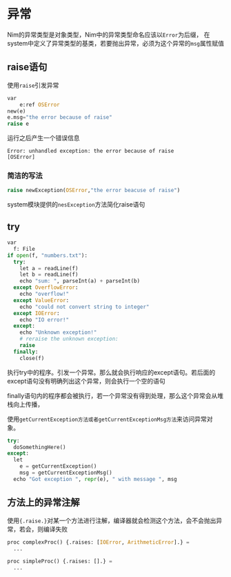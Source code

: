 # 异常

Nim的异常类型是对象类型，Nim中的异常类型命名应该以`Error`为后缀， 在system中定义了异常类型的基类，若要抛出异常，必须为这个异常的`msg`属性赋值

## raise语句

使用`raise`引发异常

```python
var 
	e:ref OSError
new(e)
e.msg="the error because of raise"
raise e
```

运行之后产生一个错误信息

```
Error: unhandled exception: the error because of raise 
[OSError]
```

### 简洁的写法

```python
raise newException(OSError,"the error beacuse of raise")
```

system模块提供的`nesException`方法简化raise语句

## try

```python
var
  f: File
if open(f, "numbers.txt"):
  try:
    let a = readLine(f)
    let b = readLine(f)
    echo "sum: ", parseInt(a) + parseInt(b)
  except OverflowError:
    echo "overflow!"
  except ValueError:
    echo "could not convert string to integer"
  except IOError:
    echo "IO error!"
  except:
    echo "Unknown exception!"
    # reraise the unknown exception:
    raise
  finally:
    close(f)
```

执行try中的程序。引发一个异常。那么就会执行响应的except语句。若后面的except语句没有明确列出这个异常，则会执行一个空的语句

finally语句内的程序都会被执行，若一个异常没有得到处理，那么这个异常会从堆栈向上传播，

使用``getCurrentException方法或者getCurrentExceptionMsg方法``来访问异常对象。

```python
try:
  doSomethingHere()
except:
  let
    e = getCurrentException()
    msg = getCurrentExceptionMsg()
  echo "Got exception ", repr(e), " with message ", msg
```

## 方法上的异常注解

使用`{.raise.}`对某一个方法进行注解，编译器就会检测这个方法，会不会抛出异常，若会，则编译失败

```python
proc complexProc() {.raises: [IOError, ArithmeticError].} =
  ...
 
proc simpleProc() {.raises: [].} =
  ...

```
















